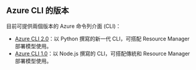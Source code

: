 ## <a name="versions-of-the-azure-cli"></a>Azure CLI 的版本

目前可提供兩個版本的 Azure 命令列介面 (CLI)：

* [Azure CLI 2.0](../articles/storage/storage-azure-cli.md)：以 Python 撰寫的新一代 CLI，可搭配 Resource Manager 部署模型使用。
* [Azure CLI 1.0](../articles/storage/storage-azure-cli-nodejs.md)：以 Node.js 撰寫的 CLI，可搭配傳統和 Resource Manager 部署模型使用。